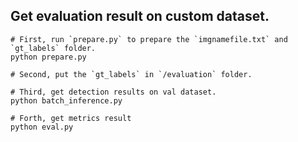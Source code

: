 ## Get evaluation result on custom dataset.
```
# First, run `prepare.py` to prepare the `imgnamefile.txt` and `gt_labels` folder.
python prepare.py

# Second, put the `gt_labels` in `/evaluation` folder.

# Third, get detection results on val dataset.
python batch_inference.py

# Forth, get metrics result
python eval.py
```
